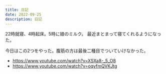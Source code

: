 ```yaml
---
title: 日記
date: 2022-09-25
description: 日記
---
```


22時就寝、4時起床。5時に娘のミルク。
最近まとまって寝てくれるようになった。

今日はこの2つをやった。腹筋の方は最後二種目でついていけなかった。

- https://www.youtube.com/watch?v=XSXa8-_5_O8
- https://www.youtube.com/watch?v=oqyfmQVKJtg
